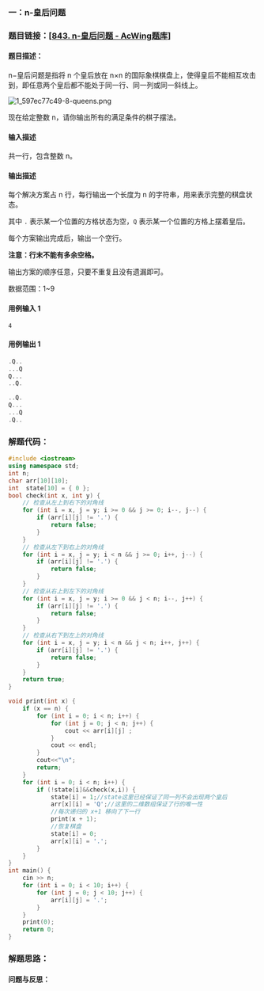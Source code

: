 ### 一：n-皇后问题



### 题目链接：[[843. n-皇后问题 - AcWing题库](https://www.acwing.com/problem/content/845/)]



#### 题目描述：

n−皇后问题是指将 n 个皇后放在 n×n 的国际象棋棋盘上，使得皇后不能相互攻击到，即任意两个皇后都不能处于同一行、同一列或同一斜线上。

![1_597ec77c49-8-queens.png](https://cdn.acwing.com/media/article/image/2019/06/08/19_860e00c489-1_597ec77c49-8-queens.png)

现在给定整数 n，请你输出所有的满足条件的棋子摆法。



#### 输入描述

共一行，包含整数 n。

#### 输出描述

每个解决方案占 n 行，每行输出一个长度为 n 的字符串，用来表示完整的棋盘状态。

其中 `.` 表示某一个位置的方格状态为空，`Q` 表示某一个位置的方格上摆着皇后。

每个方案输出完成后，输出一个空行。

**注意：行末不能有多余空格。**

输出方案的顺序任意，只要不重复且没有遗漏即可。

数据范围：1~9

#### 用例输入 1



```
4
```



#### 用例输出 1



```cpp
.Q..
...Q
Q...
..Q.

..Q.
Q...
...Q
.Q..
```



### 解题代码：



```cpp
#include <iostream>
using namespace std;
int n;
char arr[10][10];
int  state[10] = { 0 };
bool check(int x, int y) {
    // 检查从左上到右下的对角线
    for (int i = x, j = y; i >= 0 && j >= 0; i--, j--) {
        if (arr[i][j] != '.') {
            return false;
        }
    }
    // 检查从左下到右上的对角线
    for (int i = x, j = y; i < n && j >= 0; i++, j--) {
        if (arr[i][j] != '.') {
            return false;
        }
    }
    // 检查从右上到左下的对角线
    for (int i = x, j = y; i >= 0 && j < n; i--, j++) {
        if (arr[i][j] != '.') {
            return false;
        }
    }
    // 检查从右下到左上的对角线
    for (int i = x, j = y; i < n && j < n; i++, j++) {
        if (arr[i][j] != '.') {
            return false;
        }
    }
    return true;
}

void print(int x) {
    if (x == n) {
        for (int i = 0; i < n; i++) {
            for (int j = 0; j < n; j++) {
                cout << arr[i][j] ;
            }
            cout << endl;
        }
        cout<<"\n";
        return;
    }
    for (int i = 0; i < n; i++) {
        if (!state[i]&&check(x,i)) {
            state[i] = 1;//state这里已经保证了同一列不会出现两个皇后
            arr[x][i] = 'Q';//这里的二维数组保证了行的唯一性
            //每次递归的 x+1 移向了下一行
            print(x + 1);
            //恢复棋盘
            state[i] = 0;
            arr[x][i] = '.';
        }
    }
}
int main() {
    cin >> n;
    for (int i = 0; i < 10; i++) {
        for (int j = 0; j < 10; j++) {
            arr[i][j] = '.';
        }
    }
    print(0);
    return 0;
}
```



### 解题思路：







#### 问题与反思：



